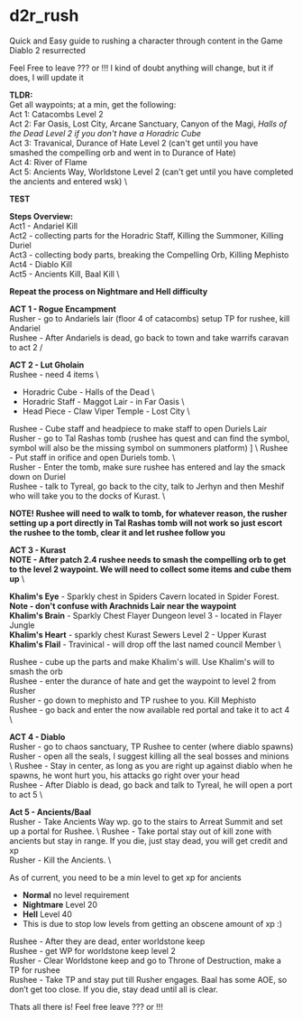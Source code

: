 # d2r_rush

Quick and Easy guide to rushing a character through content in the Game Diablo 2 resurrected

Feel Free to leave ??? or !!!  I kind of doubt anything will change, but it if does, I will update it

**TLDR:** \
Get all waypoints; at a min, get the following: \
Act 1: Catacombs Level 2 \
Act 2: Far Oasis, Lost City, Arcane Sanctuary, Canyon of the Magi, *Halls of the Dead Level 2 if you don't have a Horadric Cube* \
Act 3: Travanical, Durance of Hate Level 2 (can't get until you have smashed the compelling orb and went in to Durance of Hate) \
Act 4: River of Flame \
Act 5: Ancients Way, Worldstone Level 2 (can't get until you have completed the ancients and entered wsk) \

**TEST**

**Steps Overview:** \
Act1 - Andariel Kill \
Act2 - collecting parts for the Horadric Staff, Killing the Summoner, Killing Duriel \
Act3 - collecting body parts, breaking the Compelling Orb, Killing Mephisto \
Act4 - Diablo Kill \
Act5 - Ancients Kill, Baal Kill \

**Repeat the process on Nightmare and Hell difficulty**

**ACT 1 - Rogue Encampment** \
Rusher - go to Andariels lair (floor 4 of catacombs) setup TP for rushee, kill Andariel \
Rushee - After Andariels is dead, go back to town and take warrifs caravan to act 2 /

**ACT 2 - Lut Gholain** \
Rushee - need 4 items \
- Horadric Cube - Halls of the Dead \
- Horadric Staff -  Maggot Lair - in Far Oasis \
- Head Piece - Claw Viper Temple - Lost City \
  
Rushee - Cube staff and headpiece to make staff to open Duriels Lair \
Rusher - go to Tal Rashas tomb (rushee has quest and can find the symbol, symbol will also be the missing symbol on summoners platform) ]  \ 
 Rushee - Put staff in orifice and open Duriels tomb. \  
Rusher - Enter the tomb, make sure rushee has entered and lay the smack down on Duriel \
Rushee - talk to Tyreal, go back to the city, talk to Jerhyn and then Meshif who will take you to the docks of Kurast. \

**NOTE!  Rushee will need to walk to tomb, for whatever reason, the rusher setting up a port directly in Tal Rashas tomb **will not work**  so just escort the rushee to the tomb, clear it and let rushee follow you**

**ACT 3 - Kurast** \
**NOTE - After patch 2.4 rushee needs to smash the compelling orb to get to the level 2 waypoint.  We will need to collect some items and cube them up** \

**Khalim's Eye** - Sparkly chest in Spiders Cavern located in Spider Forest.  **Note - don't confuse with Arachnids Lair near the waypoint** \
**Khalim's Brain** - Sparkly Chest Flayer Dungeon level 3 - located in Flayer Jungle \
**Khalim's Heart** - sparkly chest Kurast Sewers Level 2 - Upper Kurast \
**Khalim's Flail** - Travinical - will drop off the last named council Member \ 

Rushee  - cube up the parts and make Khalim's will.  Use Khalim's will to smash the orb \
Rushee  - enter the durance of hate and get the waypoint to level 2 from Rusher \
Rusher  - go down to mephisto and TP rushee to you. Kill Mephisto \
Rushee - go back and enter the now available red portal and take it to act 4 \

**ACT 4 - Diablo** \
Rusher - go to chaos sanctuary, TP Rushee to center (where diablo spawns) \
Rusher - open all the seals, I suggest killing all the seal bosses and minions \ 
Rushee - Stay in center, as long as you are right up against diablo when he spawns, he wont hurt you, his attacks go right over your head \
Rushee - After Diablo is dead, go back and talk to Tyreal, he will open a port to act 5 \

**Act 5 - Ancients/Baal** \
Rusher - Take Ancients Way wp.  go to the stairs to Arreat Summit and set up a portal for Rushee. \ 
Rushee - Take portal stay out of kill zone with ancients but stay in range.  If you die, just stay dead, you will get credit and xp \
Rusher - Kill the Ancients. \

As of current, you need to be a min level to get xp for ancients
  - **Normal** no level requirement
  - **Nightmare** Level 20
  - **Hell** Level 40
  - This is due to stop low levels from getting an obscene amount of xp :)
  
Rushee - After they are dead, enter worldstone keep \
Rushee - get WP for worldstone keep level 2 \
Rusher - Clear Worldstone keep and go to Throne of Destruction, make a TP for rushee \
Rushee - Take TP and stay put till Rusher engages.  Baal has some AOE, so don’t get too close.  If you die, stay dead until all is clear.


Thats all there is!  Feel free leave ??? or !!!








